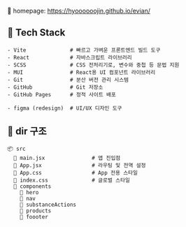 🏡 homepage: https://hyoooooojin.github.io/evian/

## 🔧 Tech Stack

```
- Vite              # 빠르고 가벼운 프론트엔드 빌드 도구
- React             # 자바스크립트 라이브러리
- SCSS              # CSS 전처리기로, 변수와 중첩 등 문법 지원
- MUI               # React용 UI 컴포넌트 라이브러리
- Git               # 분산 버전 관리 시스템
- GitHub            # Git 저장소
- GitHub Pages      # 정적 사이트 배포

- figma (redesign)  # UI/UX 디자인 도구
```

## 📁 dir 구조

```
📦 src
  📄 main.jsx               # 앱 진입점
  📄 App.jsx                # 라우팅 및 전역 설정
  📄 App.css                # App 전용 스타일
  📄 index.css              # 글로벌 스타일
  📂 components
    📂 hero
    📂 nav
    📂 substanceActions
    📂 products
    📂 foooter
```
